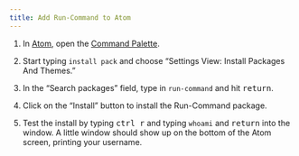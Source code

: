 ```yaml
---
title: Add Run-Command to Atom
---
```


1. In [Atom](/whatis/atom), open the [Command Palette](/whatis/command-palette).

1. Start typing `install pack` and choose “Settings View: Install Packages And
   Themes.”

1. In the “Search packages” field, type in `run-command` and hit
   <kbd>return</kbd>.

1. Click on the “Install” button to install the Run-Command package.

1. Test the install by typing <kbd><kbd>ctrl</kbd> <kbd>r</kbd></kbd> and
   typing `whoami` and <kbd>return</kbd> into the window. A little window should show up on the
   bottom of the Atom screen, printing your username.


